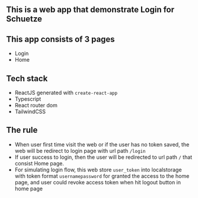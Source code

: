 ## This is a web app that demonstrate Login for Schuetze

## This app consists of 3 pages
- Login
- Home

## Tech stack
- ReactJS generated with `create-react-app`
- Typescript
- React router dom
- TailwindCSS

## The rule
- When user first time visit the web or if the user has no token saved, the web will be redirect to login page with url path `/login`
- If user success to login, then the user will be redirected to url path `/` that consist Home page.
- For simulating login flow, this web store `user_token` into localstorage with token format `usernamepassword` for granted the access to the home page, and user could revoke access token when hit logout button in home page
